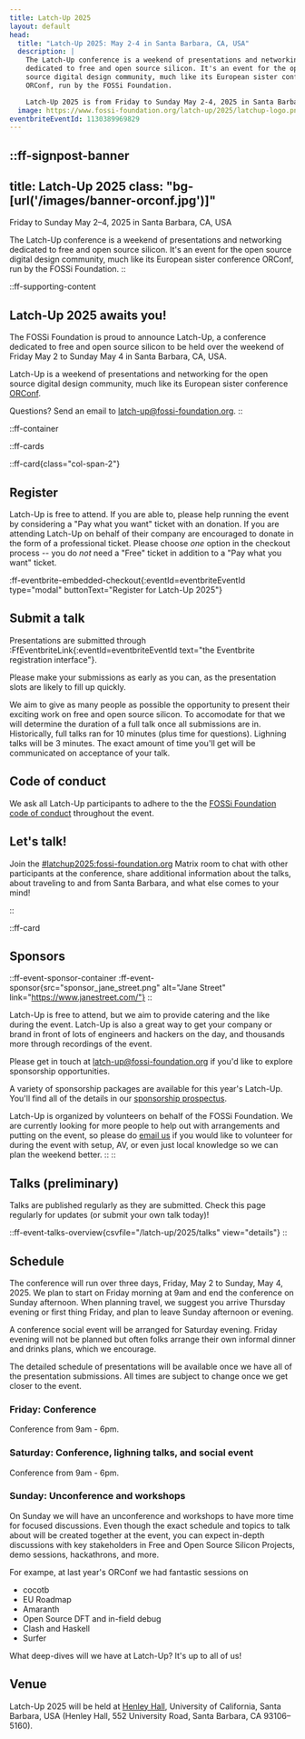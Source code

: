 ```yaml
---
title: Latch-Up 2025
layout: default
head:
  title: "Latch-Up 2025: May 2-4 in Santa Barbara, CA, USA"
  description: |
    The Latch-Up conference is a weekend of presentations and networking
    dedicated to free and open source silicon. It's an event for the open
    source digital design community, much like its European sister conference
    ORConf, run by the FOSSi Foundation.

    Latch-Up 2025 is from Friday to Sunday May 2-4, 2025 in Santa Barbara, CA.
  image: https://www.fossi-foundation.org/latch-up/2025/latchup-logo.png
eventbriteEventId: 1130389969829
---
```


::ff-signpost-banner
---
title: Latch-Up 2025
class: "bg-[url('/images/banner-orconf.jpg')]"
---

Friday to Sunday May 2&ndash;4, 2025 in Santa Barbara, CA, USA

The Latch-Up conference is a weekend of presentations and networking dedicated to free and open source silicon. It's an event for the open source digital design community, much like its European sister conference ORConf, run by the FOSSi Foundation.
::


::ff-supporting-content
## Latch-Up 2025 awaits you!

The FOSSi Foundation is proud to announce Latch-Up, a conference dedicated to free and open source silicon to be held over the weekend of Friday May 2 to Sunday May 4 in Santa Barbara, CA, USA.

Latch-Up is a weekend of presentations and networking for the open source digital design community, much like its European sister conference [ORConf](https://orconf.org).

Questions? Send an email to [latch-up@fossi-foundation.org](mailto:latch-up@fossi-foundation.org?subject=Question).
::


::ff-container

::ff-cards

  ::ff-card{class="col-span-2"}

  ## Register

  Latch-Up is free to attend.
  If you are able to, please help running the event by considering a "Pay what you want" ticket with an donation.
  If you are attending Latch-Up on behalf of their company are encouraged to donate in the form of a professional ticket.
  Please choose *one* option in the checkout process -- you do *not* need a "Free" ticket in addition to a "Pay what you want" ticket.

  :ff-eventbrite-embedded-checkout{:eventId=eventbriteEventId type="modal" buttonText="Register for Latch-Up 2025"}

  ## Submit a talk

  Presentations are submitted through :FfEventbriteLink{:eventId=eventbriteEventId text="the Eventbrite registration interface"}.

  Please make your submissions as early as you can, as the presentation slots are likely to fill up quickly.

  We aim to give as many people as possible the opportunity to present their exciting work on free and open source silicon.
  To accomodate for that we will determine the duration of a full talk once all submissions are in.
  Historically, full talks ran for 10 minutes (plus time for questions).
  Lighning talks will be 3 minutes.
  The exact amount of time you'll get will be communicated on acceptance of your talk.

  ## Code of conduct

  We ask all Latch-Up participants to adhere to the the [FOSSi Foundation code of conduct](/code-of-conduct) throughout the event.

  ## Let's talk!

  Join the [#latchup2025:fossi-foundation.org](https://element.fossi-chat.org/#/room/#latchup2025:fossi-foundation.org) Matrix room to chat with other participants at the conference, share additional information about the talks, about traveling to and from Santa Barbara, and what else comes to your mind!

  ::

  ::ff-card

  ## Sponsors

  ::ff-event-sponsor-container
    :ff-event-sponsor{src="sponsor_jane_street.png" alt="Jane Street" link="https://www.janestreet.com/"}
  ::

  Latch-Up is free to attend, but we aim to provide catering and the like during the event. Latch-Up is also a great way to get your company or brand in front of lots of engineers and hackers on the day, and thousands more through recordings of the event.

  Please get in touch at [latch-up@fossi-foundation.org](mailto:latch-up@fossi-foundation.org?subject=Sponsorship) if you'd like to explore sponsorship opportunities.

  A variety of sponsorship packages are available for this year's Latch-Up.
  You'll find all of the details in our [sponsorship prospectus](latch-up_2025_sponsorship_prospectus.pdf).

  Latch-Up is organized by volunteers on behalf of the FOSSi Foundation. We are currently looking for more people to help out with arrangements and putting on the event, so please do [email us](mailto:latch-up@fossi-foundation.org?subject=Volunteering) if you would like to volunteer for during the event with setup, AV, or even just local knowledge so we can plan the weekend better.
  ::
::

## Talks (preliminary)

Talks are published regularly as they are submitted.
Check this page regularly for updates (or submit your own talk today)!

::ff-event-talks-overview{csvfile="/latch-up/2025/talks" view="details"}
::

## Schedule

The conference will run over three days, Friday, May 2 to Sunday, May 4, 2025.
We plan to start on Friday morning at 9am and end the conference on Sunday afternoon.
When planning travel, we suggest you arrive Thursday evening or first thing Friday, and plan to leave Sunday afternoon or evening.

A conference social event will be arranged for Saturday evening.
Friday evening will not be planned but often folks arrange their own informal dinner and drinks plans, which we encourage.

The detailed schedule of presentations will be available once we have all of the presentation submissions.
All times are subject to change once we get closer to the event.

### Friday: Conference

Conference from 9am - 6pm.

### Saturday: Conference, lighning talks, and social event

Conference from 9am - 6pm.

### Sunday: Unconference and workshops

On Sunday we will have an unconference and workshops to have more time for focused discussions.
Even though the exact schedule and topics to talk about will be created together at the event, you can expect in-depth discussions with key stakeholders in Free and Open Source Silicon Projects, demo sessions, hackathrons, and more.

For exampe, at last year's ORConf we had fantastic sessions on
* cocotb
* EU Roadmap
* Amaranth
* Open Source DFT and in-field debug
* Clash and Haskell
* Surfer

What deep-dives will we have at Latch-Up?
It's up to all of us!

## Venue

Latch-Up 2025 will be held at [Henley Hall](https://iee.ucsb.edu/henley-hall), University of California, Santa Barbara, USA (Henley Hall, 552 University Road, Santa Barbara, CA 93106–5160).
